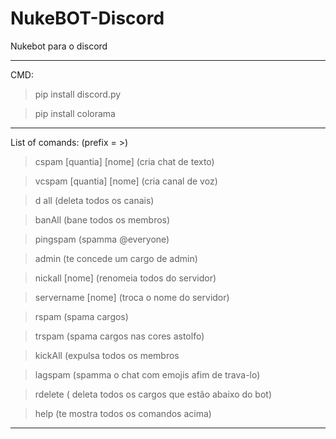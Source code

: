 # NukeBOT-Discord

Nukebot para o discord
__________________________________________________________________

CMD:
>pip install discord.py

>pip install colorama

__________________________________________________________________

List of comands:
(prefix = >)

>cspam [quantia] [nome] (cria chat de texto)

>vcspam [quantia] [nome] (cria canal de voz)

>d all (deleta todos os canais)

>banAll (bane todos os membros)

>pingspam (spamma @everyone)

>admin (te concede um cargo de admin)

>nickall [nome] (renomeia todos do servidor)

>servername [nome] (troca o nome do servidor)

>rspam (spama cargos)

>trspam (spama cargos nas cores astolfo)

>kickAll (expulsa todos os membros

>lagspam (spamma o chat com emojis afim de trava-lo)

>rdelete ( deleta todos os cargos que estão abaixo do bot)

>help (te mostra todos os comandos acima)
__________________________________________________________________
